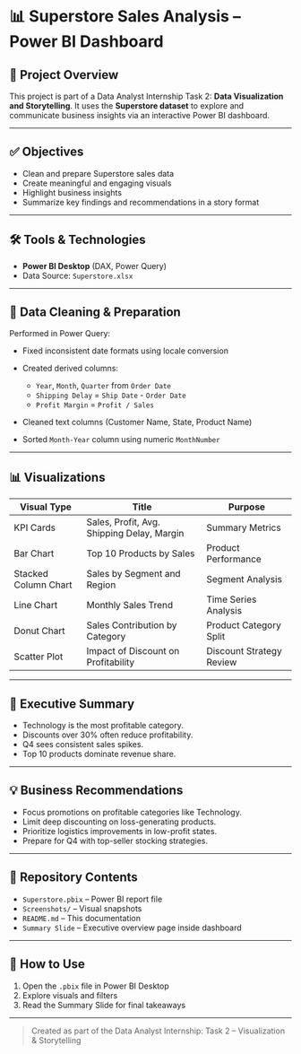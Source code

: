 # 📊 Superstore Sales Analysis – Power BI Dashboard

## 📁 Project Overview

This project is part of a Data Analyst Internship Task 2: **Data Visualization and Storytelling**. It uses the **Superstore dataset** to explore and communicate business insights via an interactive Power BI dashboard.

---

## ✅ Objectives

* Clean and prepare Superstore sales data
* Create meaningful and engaging visuals
* Highlight business insights
* Summarize key findings and recommendations in a story format

---

## 🛠 Tools & Technologies

* **Power BI Desktop** (DAX, Power Query)
* Data Source: `Superstore.xlsx`

---

## 🧹 Data Cleaning & Preparation

Performed in Power Query:

* Fixed inconsistent date formats using locale conversion
* Created derived columns:

  * `Year`, `Month`, `Quarter` from `Order Date`
  * `Shipping Delay` = `Ship Date` - `Order Date`
  * `Profit Margin` = `Profit / Sales`
* Cleaned text columns (Customer Name, State, Product Name)
* Sorted `Month-Year` column using numeric `MonthNumber`

---

## 📊 Visualizations

| Visual Type          | Title                                      | Purpose                  |
| -------------------- | ------------------------------------------ | ------------------------ |
| KPI Cards            | Sales, Profit, Avg. Shipping Delay, Margin | Summary Metrics          |
| Bar Chart            | Top 10 Products by Sales                   | Product Performance      |
| Stacked Column Chart | Sales by Segment and Region                | Segment Analysis         |
| Line Chart           | Monthly Sales Trend                        | Time Series Analysis     |
| Donut Chart          | Sales Contribution by Category             | Product Category Split   |
| Scatter Plot         | Impact of Discount on Profitability        | Discount Strategy Review |

---

## 📖 Executive Summary

* Technology is the most profitable category.
* Discounts over 30% often reduce profitability.
* Q4 sees consistent sales spikes.
* Top 10 products dominate revenue share.

---

## 💡 Business Recommendations

* Focus promotions on profitable categories like Technology.
* Limit deep discounting on loss-generating products.
* Prioritize logistics improvements in low-profit states.
* Prepare for Q4 with top-seller stocking strategies.

---

## 📂 Repository Contents

* `Superstore.pbix` – Power BI report file
* `Screenshots/` – Visual snapshots
* `README.md` – This documentation
* `Summary Slide` – Executive overview page inside dashboard

---

## 🚀 How to Use

1. Open the `.pbix` file in Power BI Desktop
2. Explore visuals and filters
3. Read the Summary Slide for final takeaways

---

> Created as part of the Data Analyst Internship: Task 2 – Visualization & Storytelling
